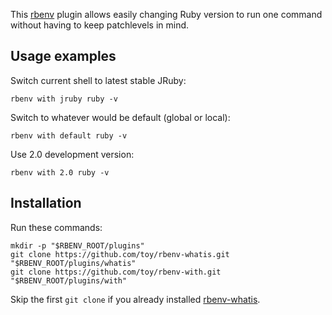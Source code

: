This [rbenv](http://rbenv.org/) plugin allows easily changing Ruby version to run one command without having to keep patchlevels in mind.

## Usage examples

Switch current shell to latest stable JRuby:

```shell
rbenv with jruby ruby -v
```

Switch to whatever would be default (global or local):

```shell
rbenv with default ruby -v
```

Use 2.0 development version:

```shell
rbenv with 2.0 ruby -v
```

## Installation

Run these commands:

```shell
mkdir -p "$RBENV_ROOT/plugins"
git clone https://github.com/toy/rbenv-whatis.git "$RBENV_ROOT/plugins/whatis"
git clone https://github.com/toy/rbenv-with.git "$RBENV_ROOT/plugins/with"
```

Skip the first `git clone` if you already installed [rbenv-whatis](https://github.com/toy/rbenv-whatis).
